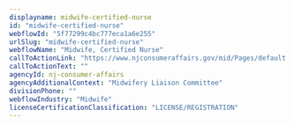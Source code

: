 ```yaml
---
displayname: midwife-certified-nurse
id: "midwife-certified-nurse"
webflowId: "5f77299c4bc777eca1a6e255"
urlSlug: "midwife-certified-nurse"
webflowName: "Midwife, Certified Nurse"
callToActionLink: "https://www.njconsumeraffairs.gov/mid/Pages/default.aspx"
callToActionText: ""
agencyId: nj-consumer-affairs
agencyAdditionalContext: "Midwifery Liaison Committee"
divisionPhone: ""
webflowIndustry: "Midwife"
licenseCertificationClassification: "LICENSE/REGISTRATION"
---
```

